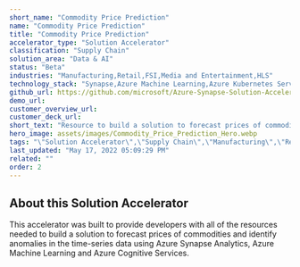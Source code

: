 ```yaml
---
short_name: "Commodity Price Prediction"
name: "Commodity Price Prediction"
title: "Commodity Price Prediction"
accelerator_type: "Solution Accelerator"
classification: "Supply Chain"
solution_area: "Data & AI"
status: "Beta"
industries: "Manufacturing,Retail,FSI,Media and Entertainment,HLS"
technology_stack: "Synapse,Azure Machine Learning,Azure Kubernetes Services,Azure Logic Apps,,Power BI,Cognitive Services"
github_url: https://github.com/microsoft/Azure-Synapse-Solution-Accelerator-Commodity-Price-Prediction
demo_url: 
customer_overview_url: 
customer_deck_url: 
short_text: "Resource to build a solution to forecast prices of commodities and identify anomalies in the time-series data"
hero_image: assets/images/Commodity_Price_Prediction_Hero.webp
tags: "\"Solution Accelerator\",\"Supply Chain\",\"Manufacturing\",\"Retail\",\"FSI\",\"Media and Entertainment\",\"HLS\",\"Synapse\",\"Azure Machine Learning\",\"Azure Kubernetes Services\",\"Azure Logic Apps,\",\"Power BI\",\"Cognitive Services\",\"Data & AI\",\"Beta\""
last_updated: "May 17, 2022 05:09:29 PM"
related: ""
order: 2
---
```

## About this Solution Accelerator

This accelerator was built to provide developers with all of the resources needed to build a solution to forecast prices of commodities and identify anomalies in the time-series data using Azure Synapse Analytics, Azure Machine Learning and Azure Cognitive Services.
